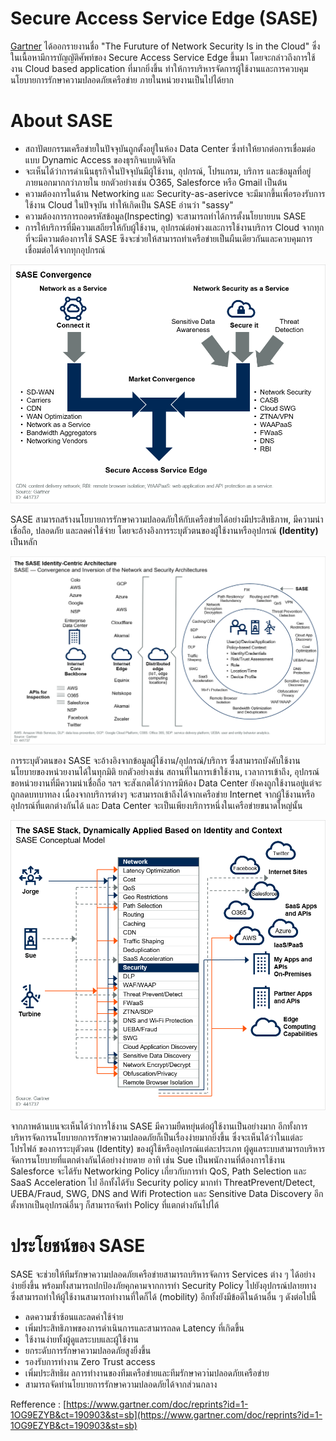 # Secure Access Service Edge (SASE)

[Gartner](https://www.gartner.com/doc/reprints?id=1-1OG9EZYB&ct=190903&st=sb) ได้ออกรายงานชื่อ "The Furuture of Network Security Is in the Cloud" ซึ่งในเนื้อหามีการบัญญัติศัพท์ของ Secure Access Service Edge ขึ้นมา โดยจะกล่าวถึงการใช้งาน Cloud based application ที่มากยิ่งขึ้น ทำให้การบริหารจัดการผู้ใช้งานและการควบคุมนโยบายการรักษาความปลอดภัยเครือข่าย ภายในหน่วยงานเป็นไปได้ยาก 

# About SASE
- สถาปัตยกรรมเครือข่ายในปัจจุบันถูกตั้งอยู่ในห้อง Data Center ซึ่งทำให้ยากต่อการเชื่อมต่อแบบ Dynamic Access ของธุรกิจแบบดิจิทัล
- จะเห็นได้ว่าการดำเนินธุรกิจในปัจจุบันมีผู้ใช้งาน, อุปกรณ์, โปรแกรม, บริการ และข้อมูลที่อยู่ภายนอกมากกว่าภายใน ยกตัวอย่างเช่น O365, Salesforce หรือ Gmail เป็นต้น
- ความต้องการในด้าน Networking และ Security-as-aserivce จะมีมากขึ้นเพื่อรองรับการใช้งาน Cloud ในปัจจุบัน ทำให้เกิดเป็น SASE อ่านว่า "sassy"
- ความต้องการการถอดรหัสข้อมูล(Inspecting) จะสามารถทำได้การตั้งนโยบายบน SASE 
- การให้บริการที่มีความเสถียรให้กับผู้ใช้งาน, อุปกรณ์ต่อพ่วงและการใช้งานบริการ Cloud จากทุกที่จะมีความต้องการใช้ SASE ซึงจะช่วยให้สามารถทำเครือข่ายเป็นผืนเดียวกันและควบคุมการเชื่อมต่อได้จากทุกอุปกรณ์

![](/KB/img/SASE.png)

SASE สามารถสร้างนโยบายการรักษาความปลอดภัยให้กับเครือข่ายได้อย่างมีประสิทธิภาพ, มีความน่าเชื่อถือ, ปลอดภัย และลดค่าใช้จ่าย โดยจะอ้างอิงการระบุตัวตนของผู้ใช้งานหรืออุปกรณ์ **(Identity)** เป็นหลัก 

![](/KB/img/SASEidentity.png)

การระบุตัวตนของ SASE จะอ้างอิงจากข้อมูลผู้ใช้งาน/อุปกรณ์/บริการ ซึ่งสามารถบังคับใช้งานนโยบายของหน่วยงานได้ในทุกมิติ ยกตัวอย่างเช่น สถานที่ในการเข้าใช้งาน, เวลาการเข้าถึง, อุปกรณ์ขอหน่วยงานที่มีความน่าเชื่อถือ ฯลฯ จะสังเกตได้ว่าการมีห้อง Data Center ยังคงถูกใช้งานอยู่แต่จะถูกลดบทบาทลง เนื่องจากบริการต่างๆ จะสามารถเข้าถึงได้จากเครือข่าย Internet จากผู้ใช้งานหรืออุปกรณ์ที่แตกต่างกันได้ และ Data Center จะเป็นเพียงบริการหนึ่งในเครือข่ายขนาดใหญ่นั้น

![](/KB/img/SASECase.png)

จากภาพด้านบนจะเห็นได้ว่าการใช้งาน SASE มีความยืดหยุ่นต่อผู้ใช้งานเป็นอย่างมาก อีกทั้งการบริหารจัดการนโยบายกการรักษาความปลอดภัยก็เป็นเรื่องง่ายมากยิ่งขึ้น ซึ่งจะเห็นได้ว่าในแต่ละโปรไฟล์ ของการระบุตัวตน (Identity) ของผู้ใช้หรืออุปกรณ์แต่ละประเภท ผู้ดูแลระบบสามารถบริหารจัดการนโยบายที่แตกต่างกันได้อย่างง่ายดาย อาทิ เช่น Sue เป็นพนักงานที่ต้องการใช้งาน Salesforce จะได้รับ Networking Policy เกี่ยวกับการทำ QoS, Path Selection และ SaaS Acceleration ไป อีกทั้งได้รับ Security policy มากทำ ThreatPrevent/Detect, UEBA/Fraud, SWG, DNS and Wifi Protection และ Sensitive Data Discovery อีกตั้งหากเป็นอุปกรณ์อื่นๆ ก็สามารถจัดทำ Policy ที่แตกต่างกันไปได้

# ประโยชน์ของ SASE
SASE จะช่วยให้ทีมรักษาความปลอดภัยเครือข่ายสามารถบริหารจัดการ Services ต่าง ๆ ได้อย่างง่ายยิ่งขึ้น พร้อมทั้งสามารถปกป้องภัยคุกคามจากการทำ Security Policy ไปยังอุปกรณ์ปลายทาง ซึ่งสามารถทำให้ผู้ใช้งานสามารถทำงานที่ใดก็ได้ (mobility) อีกทั้งยังมีข้อดีในด้านอื่น ๆ ดังต่อไปนี้

- ลดความซ้ำซ้อนและลดค่าใช้จ่าย
- เพิ่มประสิทธิภาพของการดำเนินการและสามารถลด Latency ที่เกิดขึ้น
- ใช้งานง่ายทั้งผู้ดูแลระบบและผู้ใช้งาน
- ยกระดับการรักษาความปลอดภัยสูงยิ่งขึ้น
- รองรับการทำงาน Zero Trust access
- เพิ่มประสิทธิผ ลการทำงานของทีมเครือข่ายและทีมรักษาควา่มปลอดภัยเครือข่าย
- สามารถจัดทำนโยบายการรักษาความปลอดภัยได้จากส่วนกลาง 

Refference : [https://www.gartner.com/doc/reprints?id=1-1OG9EZYB&ct=190903&st=sb](https://www.gartner.com/doc/reprints?id=1-1OG9EZYB&ct=190903&st=sb)